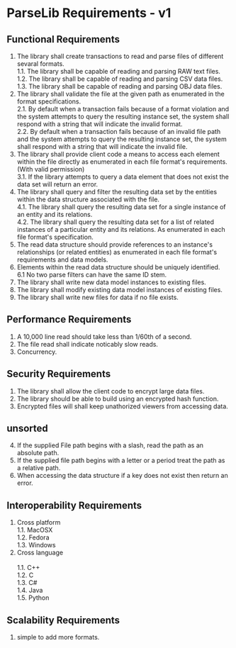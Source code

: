 #  ParseLib Requirements - v1

## Functional Requirements
1. The library shall create transactions to read and parse files of different sevaral formats.</br>
1.1. The library shall be capable of reading and parsing RAW text files.</br>
1.2. The library shall be capable of reading and parsing CSV data files.</br>
1.3. The library shall be capable of reading and parsing OBJ data files.</br>
2. The library shall validate the file at the given path as enumerated in the format specifications.</br>
2.1. By default when a transaction fails because of a format violation and the system attempts to query the resulting instance set, the system shall respond with a string that will indicate the invalid format.</br>
2.2. By default when a transaction fails because of an invalid file path and the system attempts to query the resulting instance set, the system shall respond with a string that will indicate the invalid file.</br>
3. The library shall provide client code a means to access each element within the file directly as enumerated in each file format's requirements.(With valid permission)</br>
3.1. If the library attempts to query a data element that does not exist the data set will return an error.</br>
4. The library shall query and filter the resulting data set by the entities within the data structure associated with the file.</br>
4.1. The library shall query the resulting data set for a single instance of an entity and its relations.</br><!--i.e. Get the field at some record-->
4.2. The library shall query the resulting data set for a list of related instances of a particular entity and its relations.  As enumerated in each file format's specification.</br><!--i.e. get all fields in a record/get all records of one field.-->
5. The read data structure should provide references to an instance's relationships (or related entities) as enumerated in each file format's requirements and data models.</br>
6. Elements within the read data structure should be uniquely identified.</br>
6.1 No two parse filters can have the same ID stem.</br>
7. The library shall write new data model instances to existing files.</br>
8. The library shall modify existing data model instances of existing files.</br>
9. The library shall write new files for data if no file exists.</br>


## Performance Requirements
1. A 10,000 line read should take less than 1/60th of a second.</br>
2. The file read shall indicate  noticably slow reads.</br>
3. Concurrency.</br>

## Security Requirements
1. The library shall allow the client code to encrypt large data files.</br>
2. The library should be able to build using an encrypted hash function.</br>
3. Encrypted files will shall keep unathorized viewers from accessing data.</br>

## unsorted
4. If the supplied File path begins with a slash, read the path as an absolute path.</br>
5. If the supplied file path begins with a letter or a period treat the path as a relative path.</br>
6. When accessing the data structure if a key does not exist then return an error.</br>

## Interoperability Requirements
1. Cross platform</br>
1.1. MacOSX</br>
1.2. Fedora</br>
1.3. Windows</br>
2. Cross language</br>  
1.1. C++</br>
1.2. C</br>
1.3. C#</br>
1.4. Java</br>
1.5. Python</br>

## Scalability Requirements
1. simple to add more formats.</br>

